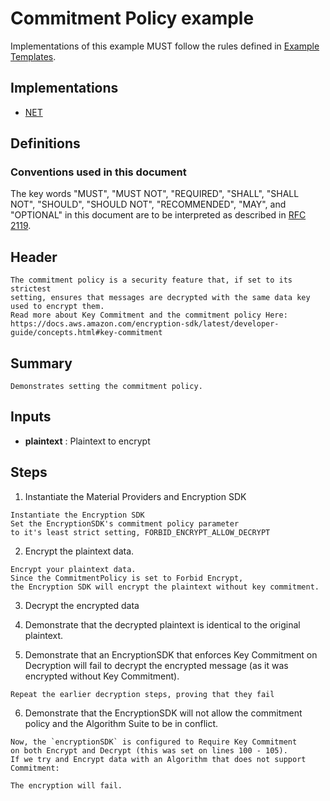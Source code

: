 [//]: # "Copyright Amazon.com Inc. or its affiliates. All Rights Reserved."
[//]: # "SPDX-License-Identifier: CC-BY-SA-4.0"

# Commitment Policy example

Implementations of this example MUST follow the rules defined in
[Example Templates](../../../examples.md#example-templates).

## Implementations

- [NET](https://github.com/aws/aws-encryption-sdk-dafny/blob/mainline/aws-encryption-sdk-net/Examples/CommitmentPolicy.cs)

## Definitions

### Conventions used in this document

The key words
"MUST", "MUST NOT", "REQUIRED", "SHALL", "SHALL NOT",
"SHOULD", "SHOULD NOT", "RECOMMENDED", "MAY", and "OPTIONAL"
in this document are to be interpreted as described in
[RFC 2119](https://tools.ietf.org/html/rfc2119).

## Header

```
The commitment policy is a security feature that, if set to its strictest
setting, ensures that messages are decrypted with the same data key
used to encrypt them.
Read more about Key Commitment and the commitment policy Here:
https://docs.aws.amazon.com/encryption-sdk/latest/developer-guide/concepts.html#key-commitment
```

## Summary

```
Demonstrates setting the commitment policy.
```

## Inputs

- **plaintext** :
  Plaintext to encrypt

## Steps

1. Instantiate the Material Providers and Encryption SDK

```
Instantiate the Encryption SDK
Set the EncryptionSDK's commitment policy parameter
to it's least strict setting, FORBID_ENCRYPT_ALLOW_DECRYPT
```

2. Encrypt the plaintext data.

```
Encrypt your plaintext data.
Since the CommitmentPolicy is set to Forbid Encrypt,
the Encryption SDK will encrypt the plaintext without key commitment.
```

3. Decrypt the encrypted data

4. Demonstrate that the decrypted plaintext is identical to the original plaintext.

5. Demonstrate that an EncryptionSDK that enforces Key Commitment on Decryption
   will fail to decrypt the encrypted message (as it was encrypted without Key Commitment).

```
Repeat the earlier decryption steps, proving that they fail
```

6. Demonstrate that the EncryptionSDK will not allow the commitment policy
   and the Algorithm Suite to be in conflict.

```
Now, the `encryptionSDK` is configured to Require Key Commitment
on both Encrypt and Decrypt (this was set on lines 100 - 105).
If we try and Encrypt data with an Algorithm that does not support Commitment:

The encryption will fail.
```
